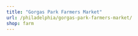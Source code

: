 ```yaml
---
title: "Gorgas Park Farmers Market"
url: /philadelphia/gorgas-park-farmers-market/
shop: farm
---
```

